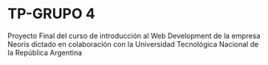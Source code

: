 # TP-GRUPO 4
Proyecto Final del curso de introducción al Web Development de la empresa Neoris dictado en colaboración con la Universidad Tecnológica Nacional de la República Argentina
